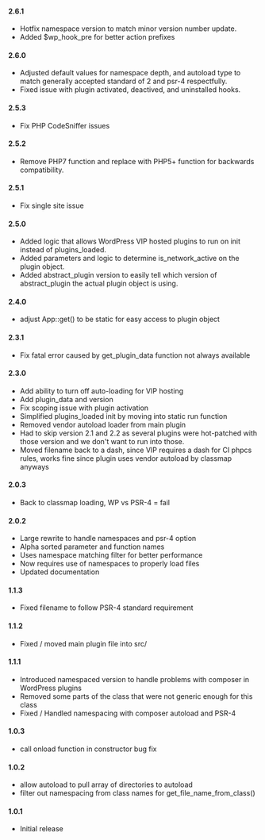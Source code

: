 #### 2.6.1
* Hotfix namespace version to match minor version number update.
* Added $wp_hook_pre for better action prefixes

#### 2.6.0
* Adjusted default values for namespace depth, and autoload type to match generally accepted standard of 2 and psr-4 respectfully.
* Fixed issue with plugin activated, deactived, and uninstalled hooks.

#### 2.5.3
* Fix PHP CodeSniffer issues 

#### 2.5.2
* Remove PHP7 function and replace with PHP5+ function for backwards compatibility.

#### 2.5.1
* Fix single site issue

#### 2.5.0
* Added logic that allows WordPress VIP hosted plugins to run on init instead of plugins_loaded.
* Added parameters and logic to determine is_network_active on the plugin object.
* Added abstract_plugin version to easily tell which version of abstract_plugin the actual plugin object is using.

#### 2.4.0
* adjust App::get() to be static for easy access to plugin object

#### 2.3.1
* Fix fatal error caused by get_plugin_data function not always available

#### 2.3.0
* Add ability to turn off auto-loading for VIP hosting
* Add plugin_data and version
* Fix scoping issue with plugin activation
* Simplified plugins_loaded init by moving into static run function
* Removed vendor autoload loader from main plugin
* Had to skip version 2.1 and 2.2 as several plugins were hot-patched with those version and we don't want to run into those.
* Moved filename back to a dash, since VIP requires a dash for CI phpcs rules, works fine since plugin uses vendor autoload by classmap anyways

#### 2.0.3
* Back to classmap loading, WP vs PSR-4 = fail

#### 2.0.2
* Large rewrite to handle namespaces and psr-4 option
* Alpha sorted parameter and function names
* Uses namespace matching filter for better performance
* Now requires use of namespaces to properly load files
* Updated documentation

#### 1.1.3
* Fixed filename to follow PSR-4 standard requirement

#### 1.1.2
* Fixed / moved main plugin file into src/

#### 1.1.1
* Introduced namespaced version to handle problems with composer in WordPress plugins
* Removed some parts of the class that were not generic enough for this class
* Fixed / Handled namespacing with composer autoload and PSR-4

#### 1.0.3
* call onload function in constructor bug fix

#### 1.0.2
* allow autoload to pull array of directories to autoload
* filter out namespacing from class names for get_file_name_from_class()

#### 1.0.1
* Initial release